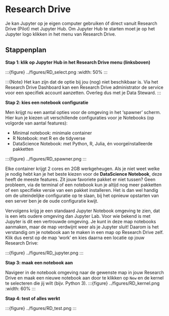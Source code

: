 # Research Drive

Je kan Jupyter op je eigen computer gebruiken óf direct vanuit Research Drive (Pilot) met Jupyter Hub. Om Jupyter Hub te 
starten moet je op het Jupyter logo klikken in het menu van Research Drive. 

## Stappenplan

**Stap 1: klik op Jupyter Hub in het Research Drive menu (linksboven)**

:::{figure} ../figures/RD_select.png
:width: 50%
:::

:::{Note}
Het kan zijn dat de optie bij jou (nog) niet beschikbaar is. Via het Research Drive Dashboard kan een Research Drive 
administrator de service voor een specifiek account aanzetten. Overleg dus met je Data Steward. 
:::

**Stap 2: kies een notebook configuratie**

Men krijgt nu een aantal opties voor de omgeving in het ‘spawner’ scherm. Hier kun je kiezen uit verschillende 
configuraties voor je Notebooks (op volgorde van aantal features):
-    Minimal notebook: minimale container
-    R Notebook: met R en de tidyverse
-    DataScience Notebook: met Python, R, Julia, én voorgeïnstalleerde pakketten

:::{figure} ../figures/RD_spawner.png
:::

Elke container krijgt 2 cores en 2GB werkgeheugen. Als je niet weet welke je nodig hebt kan je het beste kiezen voor de 
**DataScience Notebook**, deze heeft de meeste features. Zit jouw favoriete pakket er niet tussen? Geen probleem, via de 
terminal of een notebook kun je altijd nog meer pakketten of een specifieke versie van een pakket installeren. Het is 
dan wel handig om de uiteindelijke configuratie op te slaan, bij het opnieuw opstarten van een server ben je de oude 
configuratie kwijt.

Vervolgens krijg je een standaard Jupyter Notebook omgeving te zien, dat is een iets oudere omgeving dan Jupyter Lab. 
Voor wie bekend is met Jupyter is dit een vertrouwde omgeving. Je kunt in deze map notebooks aanmaken, maar de map 
verdwijnt weer als je Jupyter sluit! Daarom is het verstandig om je notebook aan te maken in een map op Research Drive 
zelf. Klik dus eerst op de map ‘work’ en kies daarna een locatie op jouw Research Drive:

:::{figure} ../figures/RD_jupyter.png
:::


**Stap 3: maak een notebook aan**

Navigeer in de notebook omgeving naar de gewenste map in jouw Research Drive en maak een nieuwe notebook aan door te 
klikken op `New` en de kernel te selecteren die jij wilt (bijv. Python 3).
:::{figure} ../figures/RD_kernel.png
:width: 60%
:::

**Stap 4: test of alles werkt**

:::{figure} ../figures/RD_test.png
:::
